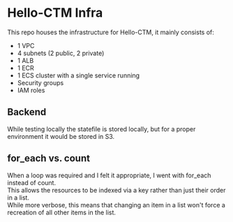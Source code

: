 # Hello-CTM Infra

This repo houses the infrastructure for Hello-CTM, it mainly consists of:
- 1 VPC
- 4 subnets (2 public, 2 private)
- 1 ALB
- 1 ECR
- 1 ECS cluster with a single service running
- Security groups
- IAM roles

## Backend
While testing locally the statefile is stored locally, but for a proper environment it would be stored in S3.

## for_each vs. count
When a loop was required and I felt it appropriate, I went with for_each instead of count.  
This allows the resources to be indexed via a key rather than just their order in a list.  
While more verbose, this means that changing an item in a list won't force a recreation of all other items in the list.